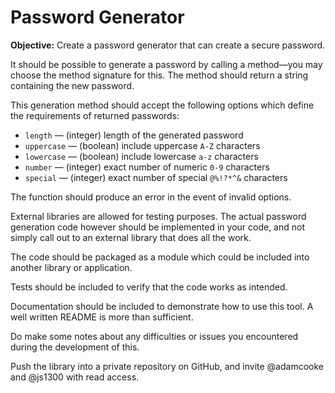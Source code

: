 # Password Generator

**Objective:** Create a password generator that can create a secure password.

It should be possible to generate a password by calling a method—you may choose
the method signature for this. The method should return a string containing the
new password.

This generation method should accept the following options which define the requirements of returned passwords:

- `length` — (integer) length of the generated password
- `uppercase` — (boolean) include uppercase `A-Z` characters
- `lowercase` — (boolean) include lowercase `a-z` characters
- `number` — (integer) exact number of numeric `0-9` characters
- `special` — (integer) exact number of special `@%!?*^&` characters

The function should produce an error in the event of invalid options.

External libraries are allowed for testing purposes. The actual password
generation code however should be implemented in your code, and not simply call
out to an external library that does all the work.

The code should be packaged as a module which could be included into another
library or application.

Tests should be included to verify that the code works as intended.

Documentation should be included to demonstrate how to use this tool. A well
written README is more than sufficient.

Do make some notes about any difficulties or issues you encountered during the
development of this.

Push the library into a private repository on GitHub, and invite @adamcooke and @js1300 with
read access.
